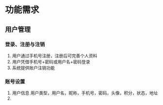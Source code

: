 # 功能需求
## 用户管理
### 登录、注册与注销
1. 用户通过手机号注册，注册后可完善个人资料
2. 用户凭借手机号+密码或用户名+密码登录
3. 系统提供账户注销功能
###  账号设置
1. 用户信息
用户类型，用户名，昵称，手机号，密码，头像，积分，状态，地址
2. 

<!--stackedit_data:
eyJoaXN0b3J5IjpbNjAxNzgwNzUwLDQ5MzUyOTQ4Myw2MDE3OD
A3NTAsLTEwNjY1MTU1OTIsLTIwODg3NDY2MTJdfQ==
-->